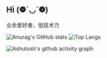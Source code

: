 ## Hi (❁´◡`❁)

业余爱好者，低技术力

![Anurag's GitHub stats](https://github-readme-stats.vercel.app/api?username=Jacken-Wu&show_icons=true?hide=prs)
![Top Langs](https://github-readme-stats.vercel.app/api/top-langs/?username=Jacken-Wu&layout=compact)

![Ashutosh's github activity graph](https://github-readme-activity-graph.vercel.app/graph?username=Jacken-Wu&theme=react)
